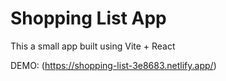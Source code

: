 # Shopping List App
This a small app built using Vite + React

DEMO: (https://shopping-list-3e8683.netlify.app/)
